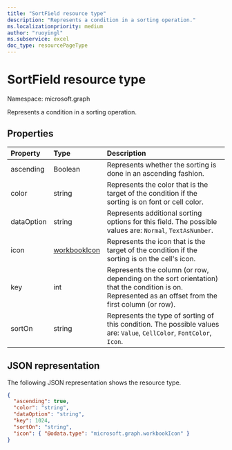 ```yaml
---
title: "SortField resource type"
description: "Represents a condition in a sorting operation."
ms.localizationpriority: medium
author: "ruoyingl"
ms.subservice: excel
doc_type: resourcePageType
---
```


# SortField resource type

Namespace: microsoft.graph

Represents a condition in a sorting operation.

## Properties
| Property	   | Type	|Description|
|:---------------|:--------|:----------|
|ascending|Boolean|Represents whether the sorting is done in an ascending fashion.|
|color|string|Represents the color that is the target of the condition if the sorting is on font or cell color.|
|dataOption|string|Represents additional sorting options for this field. The possible values are: `Normal`, `TextAsNumber`.|
|icon|[workbookIcon](icon.md)|Represents the icon that is the target of the condition if the sorting is on the cell's icon.|
|key|int|Represents the column (or row, depending on the sort orientation) that the condition is on. Represented as an offset from the first column (or row).|
|sortOn|string|Represents the type of sorting of this condition. The possible values are: `Value`, `CellColor`, `FontColor`, `Icon`.|

## JSON representation

The following JSON representation shows the resource type.

<!--{
  "blockType": "resource",
  "optionalProperties": [],
  "@odata.type": "microsoft.graph.workbookSortField"
}-->

```json
{
  "ascending": true,
  "color": "string",
  "dataOption": "string",
  "key": 1024,
  "sortOn": "string",
  "icon": { "@odata.type": "microsoft.graph.workbookIcon" }
}

```

<!-- uuid: 8fcb5dbc-d5aa-4681-8e31-b001d5168d79
2015-10-25 14:57:30 UTC -->
<!-- {
  "type": "#page.annotation",
  "description": "SortField resource",
  "keywords": "",
  "section": "documentation",
  "tocPath": ""
}-->

